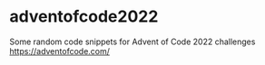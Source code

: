 # adventofcode2022
Some random code snippets for Advent of Code 2022 challenges 
https://adventofcode.com/
